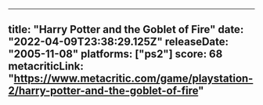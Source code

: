 
---
title: "Harry Potter and the Goblet of Fire"
date: "2022-04-09T23:38:29.125Z"
releaseDate: "2005-11-08"
platforms: ["ps2"]
score: 68
metacriticLink: "https://www.metacritic.com/game/playstation-2/harry-potter-and-the-goblet-of-fire"
---
